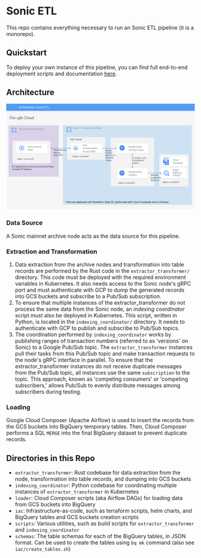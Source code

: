 # Sonic ETL

This repo contains everything necessary to run an Sonic ETL pipeline (it is a monorepo).

## Quickstart
To deploy your own instance of this pipeline, you can find full end-to-end deployment scripts and documentation [here](/iac/).

## Architecture

![mainnet architecture](/assets/mainnet_streaming_architecture.png)

### Data Source

A Sonic mainnet archive node acts as the data source for this pipeline.

### Extraction and Transformation

1. Data extraction from the archive nodes and transformation into table records are performed by the Rust code in the `extractor_transformer/` directory. This code must be deployed with the required environment variables in Kubernetes. It also needs access to the Sonic node's gRPC port and must authenticate with GCP to dump the generated records into GCS buckets and subscribe to a Pub/Sub subscription.
2. To ensure that multiple instances of the extractor_transformer do not process the same data from the Sonic node, an *indexing coordinator* script must also be deployed in Kubernetes. This script, written in Python, is located in the `indexing_coordinator/` directory. It needs to authenticate with GCP to publish and subscribe to Pub/Sub topics.
3. The coordination performed by `indexing_coordinator` works by publishing ranges of transaction numbers (referred to as 'versions' on Sonic) to a Google Pub/Sub topic. The `extractor_transformer` instances pull their tasks from this Pub/Sub topic and make transaction requests to the node's gRPC interface in parallel. To ensure that the extractor_transformer instances do not receive duplicate messages from the Pub/Sub topic, all instances use the same `subscription` to the topic. This approach, known as 'competing consumers' or 'competing subscribers,' allows Pub/Sub to evenly distribute messages among subscribers during testing.

### Loading

Google Cloud Composer (Apache Airflow) is used to insert the records from the GCS buckets into BigQuery temporary tables. Then, Cloud Composer performs a SQL `MERGE` into the final BigQuery dataset to prevent duplicate records.

## Directories in this Repo

* `extractor_transformer`: Rust codebase for data extraction from the node, transformation into table records, and dumping into GCS buckets
* `indexing_coordinator`: Python codebase for coordinating multiple instances of `extractor_transformer` in Kubernetes
* `loader`: Cloud Composer scripts (aka Airflow DAGs) for loading data from GCS buckets into BigQuery
* `iac`: Infrastructure-as-code, such as terraform scripts, helm charts, and BigQuery tables and GCS buckets creation scripts
* `scripts`: Various utilities, such as build scripts for `extractor_transformer` and `indexing_coordinator`
* `schemas`: The table schemas for each of the BigQuery tables, in JSON format. Can be used to create the tables using `bq mk` command (also see `iac/create_tables.sh`)
